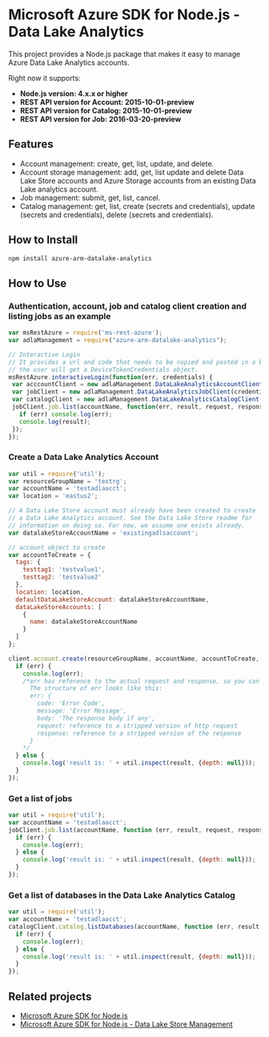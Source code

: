# Microsoft Azure SDK for Node.js - Data Lake Analytics

This project provides a Node.js package that makes it easy to manage Azure Data Lake Analytics accounts.

Right now it supports:

  *  **Node.js version: 4.x.x or higher**
  *  **REST API version for Account: 2015-10-01-preview**
  *  **REST API version for Catalog: 2015-10-01-preview**
  *  **REST API version for Job: 2016-03-20-preview**

## Features

- Account management: create, get, list, update, and delete.
- Account storage management: add, get, list update and delete Data Lake Store accounts and Azure Storage accounts from an existing Data Lake analytics account.
- Job management: submit, get, list, cancel.
- Catalog management: get, list, create (secrets and credentials), update (secrets and credentials), delete (secrets and credentials).

## How to Install

```bash
npm install azure-arm-datalake-analytics
```

## How to Use

### Authentication, account, job and catalog client creation and listing jobs as an example

 ```javascript
 var msRestAzure = require('ms-rest-azure');
 var adlaManagement = require("azure-arm-datalake-analytics");

 // Interactive Login
 // It provides a url and code that needs to be copied and pasted in a browser and authenticated over there. If successful, 
 // the user will get a DeviceTokenCredentials object.
 msRestAzure.interactiveLogin(function(err, credentials) {
  var acccountClient = new adlaManagement.DataLakeAnalyticsAccountClient(credentials, 'your-subscription-id');
  var jobClient = new adlaManagement.DataLakeAnalyticsJobClient(credentials, 'azuredatalakeanalytics.net');
  var catalogClient = new adlaManagement.DataLakeAnalyticsCatalogClient(credentials, 'azuredatalakeanalytics.net');
  jobClient.job.list(accountName, function(err, result, request, response) {
    if (err) console.log(err);
    console.log(result);
  });
 });
 ```

### Create a Data Lake Analytics Account
```javascript
var util = require('util');
var resourceGroupName = 'testrg';
var accountName = 'testadlaacct';
var location = 'eastus2';

// A Data Lake Store account must already have been created to create
// a Data Lake Analytics account. See the Data Lake Store readme for
// information on doing so. For now, we assume one exists already.
var datalakeStoreAccountName = 'existingadlsaccount';

// account object to create
var accountToCreate = {
  tags: {
    testtag1: 'testvalue1',
    testtag2: 'testvalue2'
  },
  location: location,
  defaultDataLakeStoreAccount: datalakeStoreAccountName,
  dataLakeStoreAccounts: [
    {
      name: datalakeStoreAccountName
    }
  ]
};

client.account.create(resourceGroupName, accountName, accountToCreate, function (err, result, request, response) {
  if (err) {
    console.log(err);
    /*err has reference to the actual request and response, so you can see what was sent and received on the wire.
      The structure of err looks like this:
      err: {
        code: 'Error Code',
        message: 'Error Message',
        body: 'The response body if any',
        request: reference to a stripped version of http request
        response: reference to a stripped version of the response
      }
    */
  } else {
    console.log('result is: ' + util.inspect(result, {depth: null}));
  }
});
```

### Get a list of jobs

```javascript
var util = require('util');
var accountName = 'testadlaacct';
jobClient.job.list(accountName, function (err, result, request, response) {
  if (err) {
    console.log(err);
  } else {
    console.log('result is: ' + util.inspect(result, {depth: null}));
  }
});
```

### Get a list of databases in the Data Lake Analytics Catalog
```javascript
var util = require('util');
var accountName = 'testadlaacct';
catalogClient.catalog.listDatabases(accountName, function (err, result, request, response) {
  if (err) {
    console.log(err);
  } else {
    console.log('result is: ' + util.inspect(result, {depth: null}));
  }
});
```

## Related projects

- [Microsoft Azure SDK for Node.js](https://github.com/azure/azure-sdk-for-node)
- [Microsoft Azure SDK for Node.js - Data Lake Store Management](https://github.com/Azure/azure-sdk-for-node/tree/autorest/lib/services/dataLake.Store)
